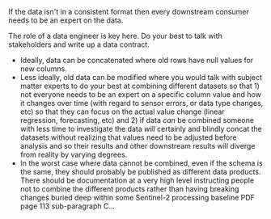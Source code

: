 If the data isn't in a consistent format then every downstream consumer needs to be an expert on the data.

The role of a data engineer is key here. Do your best to talk with stakeholders and write up a data contract. 

- Ideally, data can be concatenated where old rows have null values for new columns. 
- Less ideally, old data can be modified where you would talk with subject matter experts to do your best at combining different datasets so that 1) not everyone needs to be an expert on a specific column value and how it changes over time (with regard to sensor errors, or data type changes, etc) so that they can focus on the actual value change (linear regression, forecasting, etc) and 2) if data *can* be combined someone with less time to investigate the data *will* certainly and blindly concat the datasets without realizing that values need to be adjusted before analysis and so their results and other downstream results will diverge from reality by varying degrees.
- In the worst case where data cannot be combined, even if the schema is the same, they should probably be published as different data products. There should be documentation at a very high level instructing people not to combine the different products rather than having breaking changes buried deep within some Sentinel-2 processing baseline PDF page 113 sub-paragraph C...
